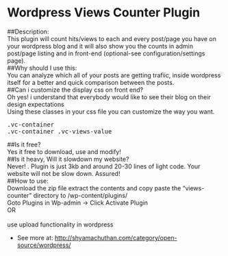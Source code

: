 Wordpress Views Counter Plugin
==============================

##Description:
<br>
This plugin will count hits/views to each and every post/page you have on your wordpress blog and it will also show you the counts in admin post/page listing and in front-end (optional-see configuration/settings page).
<br>
##Why should I use this:
<br>
You can analyze which all of your posts are getting trafiic, inside wordpress itself for a better and quick comparison between the posts.
<br>
##Can i customize the display css on front end?
<br>
Oh yes! i understand that everybody would like to see their blog on their design expectations
<br>
Using these classes in your css file you can customize the way you want.
<br>
<pre>
.vc-container
.vc-container .vc-views-value
</pre>
##Is it free?
<br>
Yes it free to download, use and modify!
<br>
##Is it heavy, Will it slowdown my website?
<br>
Never! . Plugin is just 3kb and around 20-30 lines of light code. Your website will not be slow down. Assured!
<br>
##How to use:
<br>
Download the zip file extract the contents and copy paste the “views-counter” directory to <your website root>/wp-content/plugins/<br>
Goto Plugins in Wp-admin -> Click Activate Plugin<br>
OR<br>
<br>
use upload functionality in wordpress
<br>
- See more at: <a href="http://shyamachuthan.com/category/open-source/wordpress/">http://shyamachuthan.com/category/open-source/wordpress/</a>
